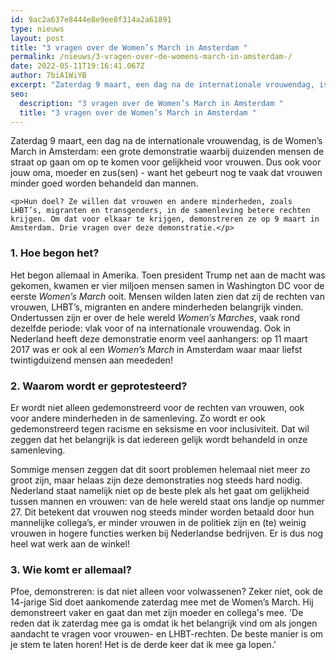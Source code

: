 ```yaml
---
id: 9ac2a637e8444e8e9ee8f314a2a61891
type: nieuws
layout: post
title: "3 vragen over de Women’s March in Amsterdam "
permalink: /nieuws/3-vragen-over-de-womens-march-in-amsterdam-/
date: 2022-05-11T19:16:41.067Z
author: 7biA1WiYB
excerpt: "Zaterdag 9 maart, een dag na de internationale vrouwendag, is de Women’s March in Amsterdam: een grote demonstratie waarbij duizenden mensen de straat op gaan om op te komen voor gelijkheid voor vrouwen. Dus ook voor jouw oma, moeder en zus(sen) - want het gebeurt nog te vaak dat vrouwen minder goed worden behandeld dan mannen.  "
seo:
  description: "3 vragen over de Women’s March in Amsterdam "
  title: "3 vragen over de Women’s March in Amsterdam "
---
```

Zaterdag 9 maart, een dag na de internationale vrouwendag, is de Women’s March in Amsterdam: een grote demonstratie waarbij duizenden mensen de straat op gaan om op te komen voor gelijkheid voor vrouwen. Dus ook voor jouw oma, moeder en zus(sen) - want het gebeurt nog te vaak dat vrouwen minder goed worden behandeld dan mannen.  

    <p>Hun doel? Ze willen dat vrouwen en andere minderheden, zoals LHBT’s, migranten en transgenders, in de samenleving betere rechten krijgen. Om dat voor elkaar te krijgen, demonstreren ze op 9 maart in Amsterdam. Drie vragen over deze demonstratie.</p>
<h3>1. Hoe begon het?</h3>
<p>Het begon allemaal in Amerika. Toen president Trump net aan de macht was gekomen, kwamen er vier miljoen mensen samen in Washington DC voor de eerste <em>Women’s March</em> ooit. Mensen wilden laten zien dat zij de rechten van vrouwen, LHBT’s, migranten en andere minderheden belangrijk vinden. Ondertussen zijn er over de hele wereld <em>Women’s Marches</em>, vaak rond dezelfde periode: vlak voor of na internationale vrouwendag. Ook in Nederland heeft deze demonstratie enorm veel aanhangers: op 11 maart 2017 was er ook al een <em>Women’s March</em> in Amsterdam waar maar liefst twintigduizend mensen aan meededen!</p>
<h3>2. Waarom wordt er geprotesteerd?</h3>
<p>Er wordt niet alleen gedemonstreerd voor de rechten van vrouwen, ook voor andere minderheden in de samenleving. Zo wordt er ook gedemonstreerd tegen racisme en seksisme en voor inclusiviteit. Dat wil zeggen dat het belangrijk is dat iedereen gelijk wordt behandeld in onze samenleving.</p>
<p>Sommige mensen zeggen dat dit soort problemen helemaal niet meer zo groot zijn, maar helaas zijn deze demonstraties nog steeds hard nodig. Nederland staat namelijk niet op de beste plek als het gaat om gelijkheid tussen mannen en vrouwen: van de hele wereld staat ons landje op nummer 27. Dit betekent dat vrouwen nog steeds minder worden betaald door hun mannelijke collega’s, er minder vrouwen in de politiek zijn en (te) weinig vrouwen in hogere functies werken bij Nederlandse bedrijven. Er is dus nog heel wat werk aan de winkel!</p>
<h3>3. Wie komt er allemaal?</h3>
<p>Pfoe, demonstreren: is dat niet alleen voor volwassenen? Zeker niet, ook de 14-jarige Sid doet aankomende zaterdag mee met de Women’s March. Hij demonstreert vaker en gaat dan met zijn moeder en collega's mee. 'De reden dat ik zaterdag mee ga is omdat ik het belangrijk vind om als jongen aandacht te vragen voor vrouwen- en LHBT-rechten. De beste manier is om je stem te laten horen! Het is de derde keer dat ik mee ga lopen.'</p>  
